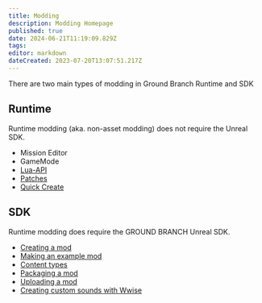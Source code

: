 ```yaml
---
title: Modding
description: Modding Homepage
published: true
date: 2024-06-21T11:19:09.829Z
tags: 
editor: markdown
dateCreated: 2023-07-20T13:07:51.217Z
---
```


There are two main types of modding in Ground Branch Runtime and SDK

## Runtime

Runtime modding (aka. non-asset modding) does not require the Unreal SDK.

-   Mission Editor
-   GameMode
-   [Lua-API](/modding/Lua-API)
-   [Patches](/modding/patches)
-   [Quick Create](/modding/quick-create)

## SDK

Runtime modding does require the GROUND BRANCH Unreal SDK.

-   [Creating a mod](/modding/sdk/creating-a-mod)
-   [Making an example mod](/modding/sdk/making-an-example-mod)
-   [Content types](/modding/sdk/content-types)
-   [Packaging a mod](/modding/sdk/packaging-a-mod)
-   [Uploading a mod](/modding/sdk/uploading-a-mod)
-   [Creating custom sounds with Wwise](/modding/sdk/Wwise)